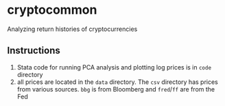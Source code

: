# cryptocommon
Analyzing return histories of cryptocurrencies

## Instructions
1. Stata code for running PCA analysis and plotting log prices is in `code` directory
2. all prices are located in the `data` directory. The `csv` directory has prices from various sources. `bbg` is from Bloomberg and `fred`/`ff` are from the Fed